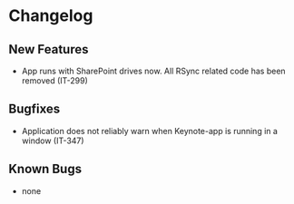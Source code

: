 # Changelog

## New Features

- App runs with SharePoint drives now. All RSync related code has been removed (IT-299)

## Bugfixes

- Application does not reliably warn when Keynote-app is running in a window (IT-347)

## Known Bugs

- none

